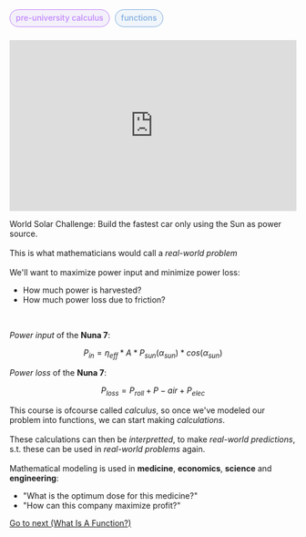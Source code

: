 <span style="font-weight: 500; background-color:rgba(155, 126, 222, 0.1); color: #c084fc; margin-right: 5px; padding: 5px 10px 7px; border: 1px solid #c084fc; border-radius: 1rem;">pre-university calculus</span> <span style="font-weight: 500; background-color:rgba(126, 171, 222, 0.1); color: #7eabde; padding: 5px 10px 7px; border: 1px solid #7eabde; border-radius: 1rem;">functions</span> <br /> <br />

<iframe width="100%" height="300" src="https://www.youtube.com/embed/M3R7hhQFM4Y?si=NmL7TnM63LntoWet" title="YouTube video player" frameborder="0" allow="accelerometer; autoplay; clipboard-write; encrypted-media; gyroscope; picture-in-picture; web-share" referrerpolicy="strict-origin-when-cross-origin" allowfullscreen></iframe>
<br />

World Solar Challenge: Build the fastest car only using the Sun as power source.
<br /><br />
This is what mathematicians would call a _real-world problem_
<br /><br />
We'll want to maximize power input and minimize power loss:
<ul class="list-disc pl-4">
    <li>How much power is harvested?</li>
    <li>How much power loss due to friction?</li>
</ul>
<br />

_Power input_ of the __Nuna 7__:

$$ P_{in} = \eta_{eff} * A * P_{sun}(\alpha_{sun}) * cos(\alpha_{sun}) $$

_Power loss_ of the __Nuna 7__:

$$ P_{loss} = P_{roll} + P-{air} + P_{elec} $$

This course is ofcourse called _calculus_, so once we've modeled our problem into functions, we can start making _calculations_.
<br /><br />
These calculations can then be _interpretted_, to make _real-world predictions_, s.t. these can be used in _real-world problems_ again.
<br /><br />
Mathematical modeling is used in __medicine__, __economics__, __science__ and __engineering__:

<ul class="list-disc pl-4">
    <li>"What is the optimum dose for this medicine?"</li>
    <li>"How can this company maximize profit?"</li>
</ul>

<a href="/archive/what-is-a-function">Go to next (What Is A Function?)</a>